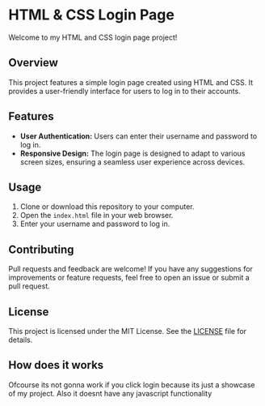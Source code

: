 # HTML & CSS Login Page

Welcome to my HTML and CSS login page project!

## Overview

This project features a simple login page created using HTML and CSS. It provides a user-friendly interface for users to log in to their accounts.

## Features

- **User Authentication:** Users can enter their username and password to log in.
- **Responsive Design:** The login page is designed to adapt to various screen sizes, ensuring a seamless user experience across devices.

## Usage

1. Clone or download this repository to your computer.
2. Open the `index.html` file in your web browser.
3. Enter your username and password to log in.


## Contributing

Pull requests and feedback are welcome! If you have any suggestions for improvements or feature requests, feel free to open an issue or submit a pull request.

## License

This project is licensed under the MIT License. See the [LICENSE](LICENSE) file for details.

## How does it works
Ofcourse its not gonna work if you click login because its just a showcase of my project. Also it doesnt have any javascript functionality
